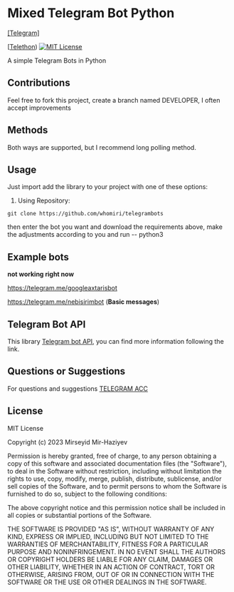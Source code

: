 # Mixed Telegram Bot Python 
[[Telegram]](https://telegram.me/themiri)

[[Telethon]([https://docs.telethon.dev]))
[![MIT License](http://img.shields.io/badge/license-MIT-blue.svg?style=flat)](https://github.com/whomiri/telegrambots/blob/master/LICENSE)

A simple Telegram Bots in Python

## Contributions
Feel free to fork this project, create a branch named DEVELOPER, I often accept improvements

## Methods
Both ways are supported, but I recommend long polling method.

## Usage

Just import add the library to your project with one of these options:

  1. Using Repository:

```
git clone https://github.com/whomiri/telegrambots

```
 then enter the bot you want and download the requirements above, make the adjustments according to you and run -- python3

## Example bots
**not working right now**

https://telegram.me/googleaxtarisbot

https://telegram.me/nebisirimbot (**Basic messages**)

## Telegram Bot API
This library [Telegram bot API](https://core.telegram.org/bots), you can find more information following the link.

## Questions or Suggestions
For questions and suggestions [TELEGRAM ACC](https://t.me/themiri)


## License 
MIT License

Copyright (c) 2023 Mirseyid Mir-Haziyev

Permission is hereby granted, free of charge, to any person obtaining a copy
of this software and associated documentation files (the "Software"), to deal
in the Software without restriction, including without limitation the rights
to use, copy, modify, merge, publish, distribute, sublicense, and/or sell
copies of the Software, and to permit persons to whom the Software is
furnished to do so, subject to the following conditions:

The above copyright notice and this permission notice shall be included in all
copies or substantial portions of the Software.

THE SOFTWARE IS PROVIDED "AS IS", WITHOUT WARRANTY OF ANY KIND, EXPRESS OR
IMPLIED, INCLUDING BUT NOT LIMITED TO THE WARRANTIES OF MERCHANTABILITY,
FITNESS FOR A PARTICULAR PURPOSE AND NONINFRINGEMENT. IN NO EVENT SHALL THE
AUTHORS OR COPYRIGHT HOLDERS BE LIABLE FOR ANY CLAIM, DAMAGES OR OTHER
LIABILITY, WHETHER IN AN ACTION OF CONTRACT, TORT OR OTHERWISE, ARISING FROM,
OUT OF OR IN CONNECTION WITH THE SOFTWARE OR THE USE OR OTHER DEALINGS IN THE
SOFTWARE.

